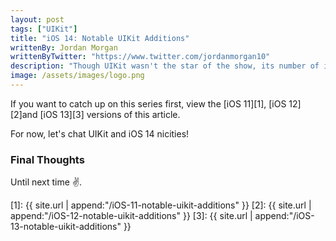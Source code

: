 ```yaml
---
layout: post
tags: ["UIKit"]
title: "iOS 14: Notable UIKit Additions"
writtenBy: Jordan Morgan
writtenByTwitter: "https://www.twitter.com/jordanmorgan10"
description: "Though UIKit wasn't the star of the show, its number of improvements certainly don't show it. Let's see what's new in iOS 13 for our favorite framework."
image: /assets/images/logo.png
---
```


If you want to catch up on this series first, view the [iOS 11][1], [iOS 12][2]and [iOS 13][3] versions of this article.

For now, let's chat UIKit and iOS 14 nicities!

### Final Thoughts

Until next time ✌️.

[1]: {{ site.url | append:"/iOS-11-notable-uikit-additions" }}
[2]: {{ site.url | append:"/iOS-12-notable-uikit-additions" }}
[3]: {{ site.url | append:"/iOS-13-notable-uikit-additions" }}

